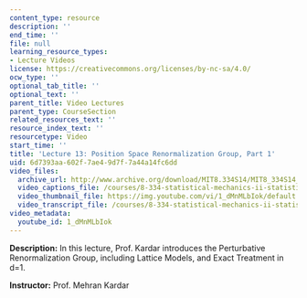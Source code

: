 ```yaml
---
content_type: resource
description: ''
end_time: ''
file: null
learning_resource_types:
- Lecture Videos
license: https://creativecommons.org/licenses/by-nc-sa/4.0/
ocw_type: ''
optional_tab_title: ''
optional_text: ''
parent_title: Video Lectures
parent_type: CourseSection
related_resources_text: ''
resource_index_text: ''
resourcetype: Video
start_time: ''
title: 'Lecture 13: Position Space Renormalization Group, Part 1'
uid: 6d7393aa-602f-7ae4-9d7f-7a44a14fc6dd
video_files:
  archive_url: http://www.archive.org/download/MIT8.334S14/MIT8_334S14_lec13_300k.mp4
  video_captions_file: /courses/8-334-statistical-mechanics-ii-statistical-physics-of-fields-spring-2014/fac81a57129352d6aa781eb78a8a735f_1_dMnMLbIok.vtt
  video_thumbnail_file: https://img.youtube.com/vi/1_dMnMLbIok/default.jpg
  video_transcript_file: /courses/8-334-statistical-mechanics-ii-statistical-physics-of-fields-spring-2014/a82694de6d124a16b998a9d124941580_1_dMnMLbIok.pdf
video_metadata:
  youtube_id: 1_dMnMLbIok
---
```


**Description:** In this lecture, Prof. Kardar introduces the Perturbative Renormalization Group, including Lattice Models, and Exact Treatment in d=1.

**Instructor:** Prof. Mehran Kardar

